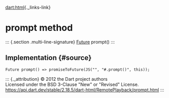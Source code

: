 [dart:html](../../dart-html/dart-html-library){._links-link}

prompt method
=============

::: {.section .multi-line-signature}
[Future](../../dart-async/future-class) prompt()
:::

Implementation {#source}
--------------

``` {.language-dart data-language="dart"}
Future prompt() => promiseToFuture(JS("", "#.prompt()", this));
```

::: {._attribution}
© 2012 the Dart project authors\
Licensed under the BSD 3-Clause \"New\" or \"Revised\" License.\
<https://api.dart.dev/stable/2.18.5/dart-html/RemotePlayback/prompt.html>
:::
